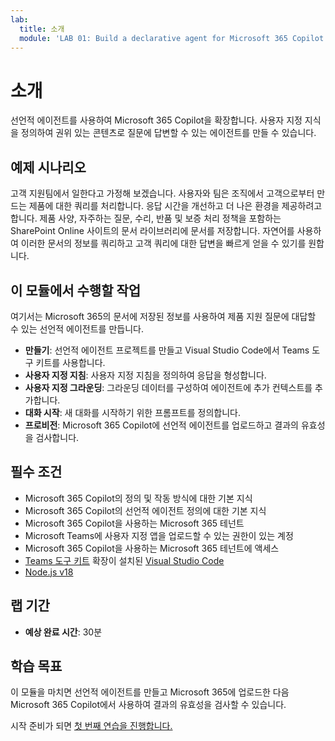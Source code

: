 ```yaml
---
lab:
  title: 소개
  module: 'LAB 01: Build a declarative agent for Microsoft 365 Copilot using Visual Studio Code'
---
```


# 소개

선언적 에이전트를 사용하여 Microsoft 365 Copilot을 확장합니다. 사용자 지정 지식을 정의하여 권위 있는 콘텐츠로 질문에 답변할 수 있는 에이전트를 만들 수 있습니다.

## 예제 시나리오

고객 지원팀에서 일한다고 가정해 보겠습니다. 사용자와 팀은 조직에서 고객으로부터 만드는 제품에 대한 쿼리를 처리합니다. 응답 시간을 개선하고 더 나은 환경을 제공하려고 합니다. 제품 사양, 자주하는 질문, 수리, 반품 및 보증 처리 정책을 포함하는 SharePoint Online 사이트의 문서 라이브러리에 문서를 저장합니다. 자연어를 사용하여 이러한 문서의 정보를 쿼리하고 고객 쿼리에 대한 답변을 빠르게 얻을 수 있기를 원합니다.

## 이 모듈에서 수행할 작업

여기서는 Microsoft 365의 문서에 저장된 정보를 사용하여 제품 지원 질문에 대답할 수 있는 선언적 에이전트를 만듭니다.

- **만들기**: 선언적 에이전트 프로젝트를 만들고 Visual Studio Code에서 Teams 도구 키트를 사용합니다.
- **사용자 지정 지침**: 사용자 지정 지침을 정의하여 응답을 형성합니다.
- **사용자 지정 그라운딩**: 그라운딩 데이터를 구성하여 에이전트에 추가 컨텍스트를 추가합니다.
- **대화 시작**: 새 대화를 시작하기 위한 프롬프트를 정의합니다.
- **프로비전**: Microsoft 365 Copilot에 선언적 에이전트를 업로드하고 결과의 유효성을 검사합니다.

## 필수 조건

- Microsoft 365 Copilot의 정의 및 작동 방식에 대한 기본 지식
- Microsoft 365 Copilot의 선언적 에이전트 정의에 대한 기본 지식
- Microsoft 365 Copilot을 사용하는 Microsoft 365 테넌트
- Microsoft Teams에 사용자 지정 앱을 업로드할 수 있는 권한이 있는 계정
- Microsoft 365 Copilot을 사용하는 Microsoft 365 테넌트에 액세스
- [Teams 도구 키트](https://marketplace.visualstudio.com/items?itemName=TeamsDevApp.ms-teams-vscode-extension) 확장이 설치된 [Visual Studio Code](https://code.visualstudio.com/)
- [Node.js v18](https://nodejs.org/en/download/package-manager)

## 랩 기간

- **예상 완료 시간**: 30분

## 학습 목표

이 모듈을 마치면 선언적 에이전트를 만들고 Microsoft 365에 업로드한 다음 Microsoft 365 Copilot에서 사용하여 결과의 유효성을 검사할 수 있습니다.

시작 준비가 되면 [첫 번째 연습을 진행합니다.](./2-exercise-create-declarative-agent.md)
